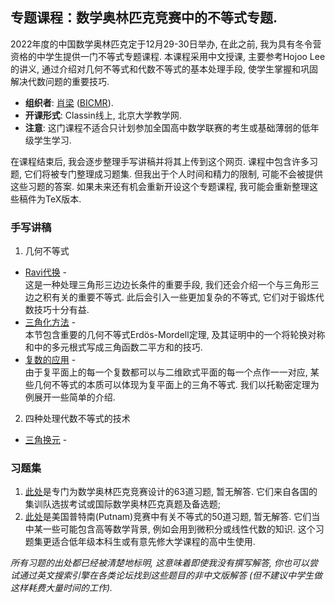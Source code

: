 ## 专题课程：数学奥林匹克竞赛中的不等式专题.

2022年度的中国数学奥林匹克定于12月29-30日举办, 在此之前, 我为具有冬令营资格的中学生提供一门不等式专题课程. 本课程采用中文授课, 主要参考Hojoo Lee的讲义, 通过介绍对几何不等式和代数不等式的基本处理手段, 使学生掌握和巩固解决代数问题的重要技巧. 

- **组织者**: [肖梁](https://bicmr.pku.edu.cn/~lxiao/index.htm) ([BICMR](https://bicmr.pku.edu.cn)).
- **开课形式**: Classin线上, 北京大学教学网.
- **注意**: 这门课程不适合只计划参加全国高中数学联赛的考生或基础薄弱的低年级学生学习.

在课程结束后, 我会逐步整理手写讲稿并将其上传到这个网页. 课程中包含许多习题, 它们将被专门整理成习题集. 但我出于个人时间和精力的限制, 可能不会被提供这些习题的答案. 如果未来还有机会重新开设这个专题课程, 我可能会重新整理这些稿件为TeX版本.


### 手写讲稿

1. 几何不等式
  - [Ravi代换](././1-1.pdf) - <br/>
    这是一种处理三角形三边边长条件的重要手段, 我们还会介绍一个与三角形三边之积有关的重要不等式. 此后会引入一些更加复杂的不等式, 它们对于锻炼代数技巧十分有益.
  - [三角化方法](././1-2.pdf) - <br/>
    本节包含重要的几何不等式Erdös-Mordell定理, 及其证明中的一个将轮换对称和中的多元根式写成三角函数二平方和的技巧.
  - [复数的应用](././1-3.pdf) - <br/>
    由于复平面上的每一个复数都可以与二维欧式平面的每一个点作一一对应, 某些几何不等式的本质可以体现为复平面上的三角不等式. 我们以托勒密定理为例展开一些简单的介绍.
    
2. 四种处理代数不等式的技术
  - [三角换元](././2-1.pdf) - <br/>
  
  
### 习题集

1. [此处](././PS1.pdf)是专门为数学奥林匹克竞赛设计的63道习题, 暂无解答. 它们来自各国的集训队选拔考试或国际数学奥林匹克真题及备选题;
2. [此处](././PS2.pdf)是美国普特南(Putnam)竞赛中有关不等式的50道习题, 暂无解答. 它们当中某一些可能包含高等数学背景, 例如会用到微积分或线性代数的知识. 这个习题集更适合低年级本科生或有意先修大学课程的高中生使用.

_所有习题的出处都已经被清楚地标明, 这意味着即使我没有撰写解答, 你也可以尝试通过英文搜索引擎在各类论坛找到这些题目的非中文版解答 (但不建议中学生做这样耗费大量时间的工作)._